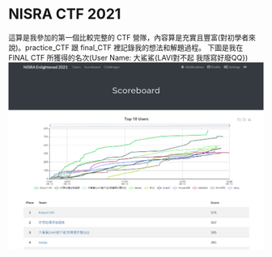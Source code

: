 # NISRA CTF 2021
這算是我參加的第一個比較完整的 CTF 營隊，內容算是充實且豐富(對初學者來說)。practice_CTF 跟 final_CTF 裡記錄我的想法和解題過程。
下圖是我在 FINAL CTF 所獲得的名次(User Name: 大鯊鯊{LAVI對不起 我隱寫好廢QQ})
![](https://github.com/Sharkkcode/NISRA_CTF_2021_writeups/blob/main/final_ctf_scoreboard.png)